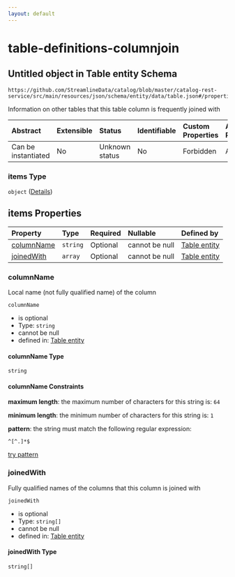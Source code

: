 ```yaml
---
layout: default
---
```


# table-definitions-columnjoin

## Untitled object in Table entity Schema

```text
https://github.com/StreamlineData/catalog/blob/master/catalog-rest-service/src/main/resources/json/schema/entity/data/table.json#/properties/joins/items
```

Information on other tables that this table column is frequently joined with

| Abstract | Extensible | Status | Identifiable | Custom Properties | Additional Properties | Access Restrictions | Defined In |
| :--- | :--- | :--- | :--- | :--- | :--- | :--- | :--- |
| Can be instantiated | No | Unknown status | No | Forbidden | Allowed | none | [table.json\*](table.md) |

### items Type

`object` \([Details](table-definitions-columnjoin.md)\)

## items Properties

| Property | Type | Required | Nullable | Defined by |
| :--- | :--- | :--- | :--- | :--- |
| [columnName](table-definitions-columnjoin.md#columnname) | `string` | Optional | cannot be null | [Table entity](table-definitions-columnname.md) |
| [joinedWith](table-definitions-columnjoin.md#joinedwith) | `array` | Optional | cannot be null | [Table entity](table-definitions-columnjoin-properties-joinedwith.md) |

### columnName

Local name \(not fully qualified name\) of the column

`columnName`

* is optional
* Type: `string`
* cannot be null
* defined in: [Table entity](table-definitions-columnname.md)

#### columnName Type

`string`

#### columnName Constraints

**maximum length**: the maximum number of characters for this string is: `64`

**minimum length**: the minimum number of characters for this string is: `1`

**pattern**: the string must match the following regular expression:

```text
^[^.]*$
```

[try pattern](https://regexr.com/?expression=%5E%5B%5E.%5D*%24)

### joinedWith

Fully qualified names of the columns that this column is joined with

`joinedWith`

* is optional
* Type: `string[]`
* cannot be null
* defined in: [Table entity](table-definitions-columnjoin-properties-joinedwith.md)

#### joinedWith Type

`string[]`

